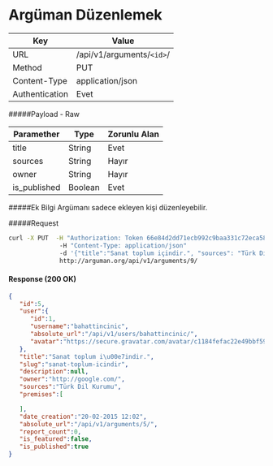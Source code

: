 Argüman Düzenlemek
=======================
| Key             | Value              |
| ----------------|--------------------|
| URL             | /api/v1/arguments/`<id>`/ |
| Method          | PUT               |
| Content-Type    | application/json   |
| Authentication  | Evet               |


#####Payload - Raw

| Paramether    | Type     |  Zorunlu Alan |
| ------------- | ---------| --------------|
| title         | String   |  Evet         |
| sources       | String   |  Hayır        |
| owner         | String   |  Hayır        |
| is_published  | Boolean  |  Evet         |

#####Ek Bilgi
Argümanı sadece ekleyen kişi düzenleyebilir.

#####Request

```bash
curl -X PUT  -H "Authorization: Token 66e84d2dd71ecb992c9baa331c72eca58f239909"
              -H "Content-Type: application/json"
              -d '{"title":"Sanat toplum içindir.", "sources": "Türk Dil Kurumu", "owner": "http://google.com/", "is_published": true}'
              http://arguman.org/api/v1/arguments/9/
```

#### Response (200 OK)

```json
{
   "id":5,
   "user":{
      "id":1,
      "username":"bahattincinic",
      "absolute_url":"/api/v1/users/bahattincinic/",
      "avatar":"https://secure.gravatar.com/avatar/c1184fefac22e49bbf59e3775ef6e9dd.jpg?s=80&r=g&d=mm"
   },
   "title":"Sanat toplum i\u00e7indir.",
   "slug":"sanat-toplum-icindir",
   "description":null,
   "owner":"http://google.com/",
   "sources":"Türk Dil Kurumu",
   "premises":[

   ],
   "date_creation":"20-02-2015 12:02",
   "absolute_url":"/api/v1/arguments/5/",
   "report_count":0,
   "is_featured":false,
   "is_published":true
}
```